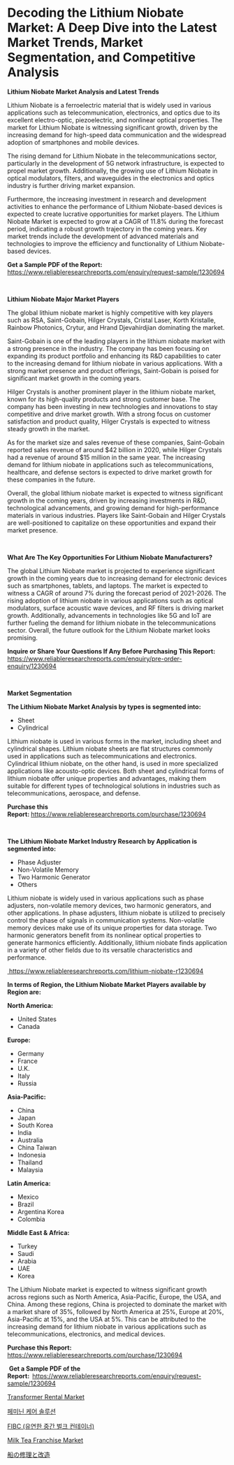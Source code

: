 <p><h1>Decoding the Lithium Niobate Market: A Deep Dive into the Latest Market Trends, Market Segmentation, and Competitive Analysis</h1></p><p><strong>Lithium Niobate Market Analysis and Latest Trends</strong></p>
<p><p>Lithium Niobate is a ferroelectric material that is widely used in various applications such as telecommunication, electronics, and optics due to its excellent electro-optic, piezoelectric, and nonlinear optical properties. The market for Lithium Niobate is witnessing significant growth, driven by the increasing demand for high-speed data communication and the widespread adoption of smartphones and mobile devices.</p><p>The rising demand for Lithium Niobate in the telecommunications sector, particularly in the development of 5G network infrastructure, is expected to propel market growth. Additionally, the growing use of Lithium Niobate in optical modulators, filters, and waveguides in the electronics and optics industry is further driving market expansion.</p><p>Furthermore, the increasing investment in research and development activities to enhance the performance of Lithium Niobate-based devices is expected to create lucrative opportunities for market players. The Lithium Niobate Market is expected to grow at a CAGR of 11.8% during the forecast period, indicating a robust growth trajectory in the coming years. Key market trends include the development of advanced materials and technologies to improve the efficiency and functionality of Lithium Niobate-based devices.</p></p>
<p><strong>Get a Sample PDF of the Report:&nbsp;</strong> <a href="https://www.reliableresearchreports.com/enquiry/request-sample/1230694">https://www.reliableresearchreports.com/enquiry/request-sample/1230694</a></p>
<p>&nbsp;</p>
<p><strong>Lithium Niobate Major Market Players</strong></p>
<p><p>The global lithium niobate market is highly competitive with key players such as RSA, Saint-Gobain, Hilger Crystals, Cristal Laser, Korth Kristalle, Rainbow Photonics, Crytur, and Hrand Djevahirdjian dominating the market.</p><p>Saint-Gobain is one of the leading players in the lithium niobate market with a strong presence in the industry. The company has been focusing on expanding its product portfolio and enhancing its R&D capabilities to cater to the increasing demand for lithium niobate in various applications. With a strong market presence and product offerings, Saint-Gobain is poised for significant market growth in the coming years.</p><p>Hilger Crystals is another prominent player in the lithium niobate market, known for its high-quality products and strong customer base. The company has been investing in new technologies and innovations to stay competitive and drive market growth. With a strong focus on customer satisfaction and product quality, Hilger Crystals is expected to witness steady growth in the market.</p><p>As for the market size and sales revenue of these companies, Saint-Gobain reported sales revenue of around $42 billion in 2020, while Hilger Crystals had a revenue of around $15 million in the same year. The increasing demand for lithium niobate in applications such as telecommunications, healthcare, and defense sectors is expected to drive market growth for these companies in the future.</p><p>Overall, the global lithium niobate market is expected to witness significant growth in the coming years, driven by increasing investments in R&D, technological advancements, and growing demand for high-performance materials in various industries. Players like Saint-Gobain and Hilger Crystals are well-positioned to capitalize on these opportunities and expand their market presence.</p></p>
<p>&nbsp;</p>
<p><strong>What Are The Key Opportunities For Lithium Niobate Manufacturers?</strong></p>
<p><p>The global Lithium Niobate market is projected to experience significant growth in the coming years due to increasing demand for electronic devices such as smartphones, tablets, and laptops. The market is expected to witness a CAGR of around 7% during the forecast period of 2021-2026. The rising adoption of lithium niobate in various applications such as optical modulators, surface acoustic wave devices, and RF filters is driving market growth. Additionally, advancements in technologies like 5G and IoT are further fueling the demand for lithium niobate in the telecommunications sector. Overall, the future outlook for the Lithium Niobate market looks promising.</p></p>
<p><strong>Inquire or Share Your Questions If Any Before Purchasing This Report:</strong> <a href="https://www.reliableresearchreports.com/enquiry/pre-order-enquiry/1230694">https://www.reliableresearchreports.com/enquiry/pre-order-enquiry/1230694</a></p>
<p>&nbsp;</p>
<p><strong>Market Segmentation</strong></p>
<p><strong>The Lithium Niobate Market Analysis by types is segmented into:</strong></p>
<p><ul><li>Sheet</li><li>Cylindrical</li></ul></p>
<p><p>Lithium niobate is used in various forms in the market, including sheet and cylindrical shapes. Lithium niobate sheets are flat structures commonly used in applications such as telecommunications and electronics. Cylindrical lithium niobate, on the other hand, is used in more specialized applications like acousto-optic devices. Both sheet and cylindrical forms of lithium niobate offer unique properties and advantages, making them suitable for different types of technological solutions in industries such as telecommunications, aerospace, and defense.</p></p>
<p><strong>Purchase this Report:&nbsp;</strong><a href="https://www.reliableresearchreports.com/purchase/1230694">https://www.reliableresearchreports.com/purchase/1230694</a></p>
<p>&nbsp;</p>
<p><strong>The Lithium Niobate Market Industry Research by Application is segmented into:</strong></p>
<p><ul><li>Phase Adjuster</li><li>Non-Volatile Memory</li><li>Two Harmonic Generator</li><li>Others</li></ul></p>
<p><p>Lithium niobate is widely used in various applications such as phase adjusters, non-volatile memory devices, two harmonic generators, and other applications. In phase adjusters, lithium niobate is utilized to precisely control the phase of signals in communication systems. Non-volatile memory devices make use of its unique properties for data storage. Two harmonic generators benefit from its nonlinear optical properties to generate harmonics efficiently. Additionally, lithium niobate finds application in a variety of other fields due to its versatile characteristics and performance.</p></p>
<p><a href="https://www.reliableresearchreports.com/lithium-niobate-r1230694">&nbsp;https://www.reliableresearchreports.com/lithium-niobate-r1230694</a></p>
<p><strong>In terms of Region, the Lithium Niobate Market Players available by Region are:</strong></p>
<p>
    <p> <strong> North America: </strong>
        <ul>
            <li>United States</li>
            <li>Canada</li>
        </ul>
        </p> 
    <p> <strong> Europe: </strong>
        <ul>
            <li>Germany</li>
            <li>France</li>
            <li>U.K.</li>
            <li>Italy</li>
            <li>Russia</li>
        </ul>
        </p> 
    <p> <strong> Asia-Pacific: </strong>
        <ul>
            <li>China</li>
            <li>Japan</li>
            <li>South Korea</li>
            <li>India</li>
            <li>Australia</li>
            <li>China Taiwan</li>
            <li>Indonesia</li>
            <li>Thailand</li>
            <li>Malaysia</li>
        </ul>
        </p> 
    <p> <strong> Latin America: </strong>
        <ul>
            <li>Mexico</li>
            <li>Brazil</li>
            <li>Argentina Korea</li>
            <li>Colombia</li>
        </ul>
        </p> 
    <p> <strong> Middle East & Africa: </strong>
        <ul>
            <li>Turkey</li>
            <li>Saudi</li>
            <li>Arabia</li>
            <li>UAE</li>
            <li>Korea</li>
        </ul>
    </p>
    </p>
<p><p>The Lithium Niobate market is expected to witness significant growth across regions such as North America, Asia-Pacific, Europe, the USA, and China. Among these regions, China is projected to dominate the market with a market share of 35%, followed by North America at 25%, Europe at 20%, Asia-Pacific at 15%, and the USA at 5%. This can be attributed to the increasing demand for lithium niobate in various applications such as telecommunications, electronics, and medical devices.</p></p>
<p><strong>Purchase this Report: </strong><a href="https://www.reliableresearchreports.com/purchase/1230694">https://www.reliableresearchreports.com/purchase/1230694</a></p>
<p>&nbsp;<strong>Get a Sample PDF of the Report:&nbsp;&nbsp;</strong><a href="https://www.reliableresearchreports.com/enquiry/request-sample/1230694">https://www.reliableresearchreports.com/enquiry/request-sample/1230694</a></p>
<p><strong></strong></p>
<p><p><a href="https://github.com/ChiragRP21/Market-Research-Report-List-5/blob/main/transformer-rental-market.md">Transformer Rental Market</a></p><p><a href="https://github.com/AlbertotDouglas44367/Market-Research-Report-List-2/blob/main/7167075129154.md">페미닌 케어 솔루션</a></p><p><a href="https://github.com/raap8632/Market-Research-Report-List-2/blob/main/3606760129155.md">FIBC (유연한 중간 벌크 컨테이너)</a></p><p><a href="https://github.com/cecuraprangm/Market-Research-Report-List-3/blob/main/milk-tea-franchise-market.md">Milk Tea Franchise Market</a></p><p><a href="https://github.com/reliezer65/Market-Research-Report-List-2/blob/main/243040890344.md">船の修理と改造</a></p></p>